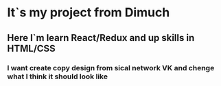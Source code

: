 # It`s my project from Dimuch
## Here I`m learn React/Redux and up skills in HTML/CSS
### I want create copy design from sical network VK and chenge what I think it should look like
